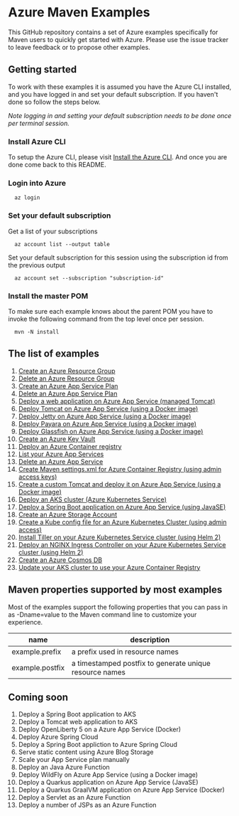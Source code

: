 
# Azure Maven Examples

This GitHub repository contains a set of Azure examples specifically for Maven users to quickly get started with Azure. Please use the issue tracker to leave feedback or to propose other examples.

## Getting started

To work with these examples it is assumed you have the Azure CLI installed, and you have logged in and set your default subscription. If you haven't done so follow the steps below.

_Note logging in and setting your default subscription needs to be done once per terminal session._

### Install Azure CLI

To setup the Azure CLI, please visit [Install the Azure CLI](https://docs.microsoft.com/en-us/cli/azure/install-azure-cli). And once you are done come back to this README.

### Login into Azure

````shell
  az login
````

### Set your default subscription

Get a list of your subscriptions

````shell
  az account list --output table
````

Set your default subscription for this session using the subscription id from the previous output

````shell
  az account set --subscription "subscription-id"
````

### Install the master POM

To make sure each example knows about the parent POM you have to invoke the following command from the top level once per session.

````shell
  mvn -N install
````

## The list of examples

1. [Create an Azure Resource Group](resourcegroup-create/README.md)
1. [Delete an Azure Resource Group](resourcegroup-delete/README.md)
1. [Create an Azure App Service Plan](appserviceplan-create/README.md)
1. [Delete an Azure App Service Plan](appserviceplan-delete/README.md)
1. [Deploy a web application on Azure App Service (managed Tomcat)](appservice-tomcat-helloworld/README.md)
1. [Deploy Tomcat on Azure App Service (using a Docker image)](appservice-docker-tomcat/README.md)
1. [Deploy Jetty on Azure App Service (using a Docker image)](appservice-docker-jetty/README.md)
1. [Deploy Payara on Azure App Service (using a Docker image)](appservice-docker-payara/README.md)
1. [Deploy Glassfish on Azure App Service (using a Docker image)](appservice-docker-glassfish/README.md)
1. [Create an Azure Key Vault](keyvault-create/README.md)
1. [Deploy an Azure Container registry](acr-create/README.md)
1. [List your Azure App Services](appservice-list/README.md)
1. [Delete an Azure App Service](appservice-delete/README.md)
1. [Create Maven settings.xml for Azure Container Registry (using admin access keys)](acr-create-access-keys-settings-xml/README.md)
1. [Create a custom Tomcat and deploy it on Azure App Service (using a Docker image)](appservice-docker-custom/README.md)
1. [Deploy an AKS cluster (Azure Kubernetes Service)](aks-create/README.md)
1. [Deploy a Spring Boot application on Azure App Service (using JavaSE)](appservice-javase-springboot/README.md)
1. [Create an Azure Storage Account](storageaccount-create/README.md)
1. [Create a Kube config file for an Azure Kubernetes Cluster (using admin access)](aks-create-kube-config/README.md)
1. [Install Tiller on your Azure Kubernetes Service cluster (using Helm 2)](aks-install-tiller/README.md)
1. [Deploy an NGINX Ingress Controller on your Azure Kubernetes Service cluster (using Helm 2)](aks-deploy-nginx-ingress-controller/README.md)
1. [Create an Azure Cosmos DB](cosmosdb-create/README.md)
1. [Update your AKS cluster to use your Azure Container Registry](aks-use-your-acr/README.md)

## Maven properties supported by most examples

Most of the examples support the following properties that you can pass in as -Dname=value to the Maven command line to customize your experience.

| name                   | description                                             |
|------------------------|---------------------------------------------------------|
| example.prefix         | a prefix used in resource names                         |
| example.postfix        | a timestamped postfix to generate unique resource names |

## Coming soon

1. Deploy a Spring Boot application to AKS
1. Deploy a Tomcat web application to AKS
1. Deploy OpenLiberty 5 on a Azure App Service (Docker)
1. Deploy Azure Spring Cloud
1. Deploy a Spring Boot appliction to Azure Spring Cloud
1. Serve static content using Azure Blog Storage
1. Scale your App Service plan manually
1. Deploy an Java Azure Function
1. Deploy WildFly on Azure App Service (using a Docker image)
1. Deploy a Quarkus application on Azure App Service (JavaSE)
1. Deploy a Quarkus GraalVM application on Azure App Service (Docker)
1. Deploy a Servlet as an Azure Function
1. Deploy a number of JSPs as an Azure Function
